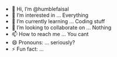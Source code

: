 - 👋 Hi, I’m @humblefaisal
- 👀 I’m interested in ... Everything
- 🌱 I’m currently learning ... Coding stuff
- 💞️ I’m looking to collaborate on ... Nothing
- 📫 How to reach me ... You cant
- 😄 Pronouns: ... seriously?
- ⚡ Fun fact: ... 

<!---
humblefaisal/humblefaisal is a ✨ special ✨ repository because its `README.md` (this file) appears on your GitHub profile.
You can click the Preview link to take a look at your changes.
--->
